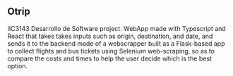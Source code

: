 ## Otrip
IIC3143	Desarrollo de Software project.
WebApp made with Typescript and React that takes takes inputs such as origin, destination, and date, and sends it to the backend made of a webscrapper built as a Flask-based app to collect flights and bus tickets using Selenium web-scraping, so as to compare the costs and times to help the user decide which is the best option.
